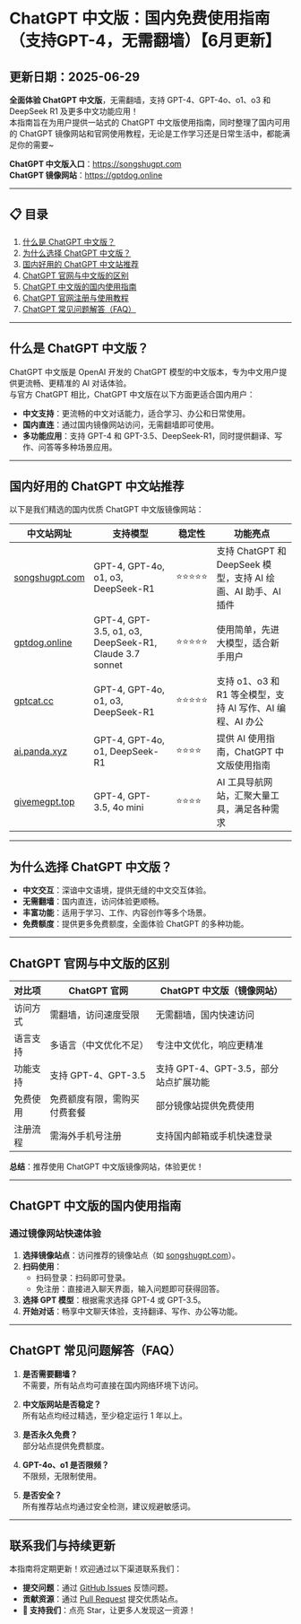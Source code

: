 # ChatGPT 中文版：国内免费使用指南（支持GPT-4，无需翻墙）【6月更新】

## 更新日期：2025-06-29

**全面体验 ChatGPT 中文版**，无需翻墙，支持 GPT-4、GPT-4o、o1、o3 和 DeepSeek R1 及更多中文功能应用！  
本指南旨在为用户提供一站式的 ChatGPT 中文版使用指南，同时整理了国内可用的 ChatGPT 镜像网站和官网使用教程，无论是工作学习还是日常生活中，都能满足你的需要~

**ChatGPT 中文版入口**：<https://songshugpt.com>  
**ChatGPT 镜像网站**：<https://gptdog.online>

---

## 📋 目录
1. [什么是 ChatGPT 中文版？](#什么是-chatgpt-中文版)
2. [为什么选择 ChatGPT 中文版？](#为什么选择-chatgpt-中文版)
3. [国内好用的 ChatGPT 中文站推荐](#国内好用的-chatgpt-中文站推荐)
4. [ChatGPT 官网与中文版的区别](#chatgpt-官网与中文版的区别)
5. [ChatGPT 中文版的国内使用指南](#chatgpt-中文版的国内使用指南)
6. [ChatGPT 官网注册与使用教程](#chatgpt-官网注册与使用教程)
7. [ChatGPT 常见问题解答（FAQ）](#chatgpt-常见问题解答faq)

---

## 什么是 ChatGPT 中文版？
ChatGPT 中文版是 OpenAI 开发的 ChatGPT 模型的中文版本，专为中文用户提供更流畅、更精准的 AI 对话体验。  
与官方 ChatGPT 相比，ChatGPT 中文版在以下方面更适合国内用户：
- **中文支持**：更流畅的中文对话能力，适合学习、办公和日常使用。
- **国内直连**：通过国内镜像网站访问，无需翻墙即可使用。
- **多功能应用**：支持 GPT-4 和 GPT-3.5、DeepSeek-R1，同时提供翻译、写作、问答等多种场景应用。

---

## 国内好用的 ChatGPT 中文站推荐
以下是我们精选的国内优质 ChatGPT 中文版镜像网站：

| 中文站网址             | 支持模型                                      | 稳定性   | 功能亮点                                                                 |
|------------------------|---------------------------------------------|----------|--------------------------------------------------------------------------|
| [songshugpt.com](songshugpt.com)       | GPT-4, GPT-4o, o1, o3, DeepSeek-R1         | ⭐⭐⭐⭐⭐ | 支持 ChatGPT 和 DeepSeek 模型，支持 AI 绘画、AI 助手、AI 插件              |
| [gptdog.online](gptdog.online)       | GPT-4, GPT-3.5, o1, o3, DeepSeek-R1, Claude 3.7 sonnet | ⭐⭐⭐⭐⭐ | 使用简单，先进大模型，适合新手用户                                        |
| [gptcat.cc](gptcat.cc)          | GPT-4, GPT-4o, o1, o3, DeepSeek-R1         | ⭐⭐⭐⭐⭐ | 支持 o1、o3 和 R1 等全模型，支持 AI 写作、AI 编程、AI 办公                |
| [ai.panda.xyz](ai.panda.xyz)            | GPT-4, GPT-4o, o1, DeepSeek-R1             | ⭐⭐⭐⭐   | 提供 AI 使用指南，ChatGPT 中文版使用指南                                  |
| [givemegpt.top](givemegpt.top)             | GPT-4, GPT-3.5, 4o mini                    | ⭐⭐⭐⭐   | AI 工具导航网站，汇聚大量工具，满足各种需求                               |

---

## 为什么选择 ChatGPT 中文版？
- **中文交互**：深谙中文语境，提供无缝的中文交互体验。
- **无需翻墙**：国内直连，访问体验更顺畅。
- **丰富功能**：适用于学习、工作、内容创作等多个场景。
- **免费额度**：提供更多免费额度，全面体验 ChatGPT 的多种功能。

---

## ChatGPT 官网与中文版的区别
| 对比项          | ChatGPT 官网                          | ChatGPT 中文版（镜像网站）                   |
|-----------------|---------------------------------------|---------------------------------------------|
| 访问方式        | 需翻墙，访问速度受限                  | 无需翻墙，国内快速访问                      |
| 语言支持        | 多语言（中文优化不足）                | 专注中文优化，响应更精准                    |
| 功能支持        | 支持 GPT-4、GPT-3.5                   | 支持 GPT-4、GPT-3.5，部分站点扩展功能        |
| 免费使用        | 免费额度有限，需购买付费套餐          | 部分镜像站提供免费使用                      |
| 注册流程        | 需海外手机号注册                      | 支持国内邮箱或手机快速登录                  |

**总结**：推荐使用 ChatGPT 中文版镜像网站，体验更优！

---

## ChatGPT 中文版的国内使用指南
### 通过镜像网站快速体验
1. **选择镜像站点**：访问推荐的镜像站点（如 [songshugpt.com](songshugpt.com)）。
2. **扫码使用**：  
   - 扫码登录：扫码即可登录。  
   - 免注册：直接进入聊天界面，输入问题即可获得回答。
3. **选择 GPT 模型**：根据需求选择 GPT-4 或 GPT-3.5。
4. **开始对话**：畅享中文聊天体验，支持翻译、写作、办公等功能。

---

## ChatGPT 常见问题解答（FAQ）
1. **是否需要翻墙？**  
   不需要，所有站点均可直接在国内网络环境下访问。

2. **中文版网站是否稳定？**  
   所有站点均经过精选，至少稳定运行 1 年以上。

3. **是否永久免费？**  
   部分站点提供免费额度。

4. **GPT-4o、o1 是否限频？**  
   不限频，无限制使用。

5. **是否安全？**  
   所有推荐站点均通过安全检测，建议规避敏感词。

---

## 联系我们与持续更新
本指南将定期更新！欢迎通过以下渠道联系我们：
- **提交问题**：通过 [GitHub Issues](链接) 反馈问题。
- **贡献资源**：通过 [Pull Request](链接) 提交优质站点。
- **🌟 支持我们**：点亮 Star，让更多人发现这一资源！
